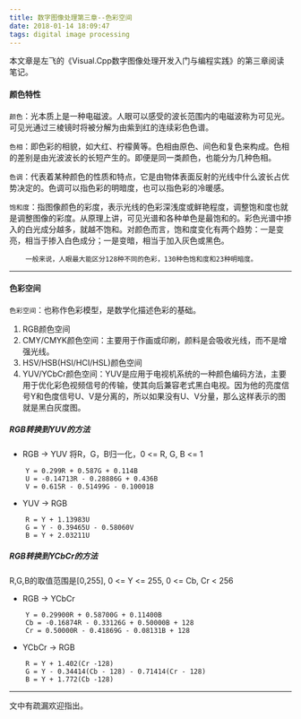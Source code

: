 ```yaml
---
title: 数字图像处理第三章--色彩空间
date: 2018-01-14 18:09:47
tags: digital image processing
---
```


本文章是左飞的《Visual.Cpp数字图像处理开发入门与编程实践》的第三章阅读笔记。

<!-- more -->
#### 颜色特性

`颜色`：光本质上是一种电磁波。人眼可以感受的波长范围内的电磁波称为可见光。可见光通过三棱镜时将被分解为由紫到红的连续彩色色谱。

`色相`：即色彩的相貌，如大红、柠檬黄等。色相由原色、间色和复色来构成。色相的差别是由光波波长的长短产生的。即便是同一类颜色，也能分为几种色相。

`色调`：代表着某种颜色的性质和特点，它是由物体表面反射的光线中什么波长占优势决定的。色调可以指色彩的明暗度，也可以指色彩的冷暖感。

`饱和度`：指图像颜色的彩度，表示光线的色彩深浅度或鲜艳程度，调整饱和度也就是调整图像的彩度。从原理上讲，可见光谱和各种单色是最饱和的。彩色光谱中掺入的白光成分越多，就越不饱和。对颜色而言，饱和度变化有两个趋势：一是变亮，相当于掺入白色成分；一是变暗，相当于加入灰色或黑色。

```
	一般来说，人眼最大能区分128种不同的色彩，130种色饱和度和23种明暗度。
```

---
#### 色彩空间

`色彩空间`：也称作色彩模型，是数学化描述色彩的基础。
	
1. RGB颜色空间
2. CMY/CMYK颜色空间：主要用于作画或印刷，颜料是会吸收光线，而不是增强光线。
3. HSV/HSB(HSI/HCI/HSL)颜色空间
4. YUV/YCbCr颜色空间：YUV是应用于电视机系统的一种颜色编码方法，主要用于优化彩色视频信号的传输，使其向后兼容老式黑白电视。因为他的亮度信号Y和色度信号U、V是分离的，所以如果没有U、V分量，那么这样表示的图就是黑白灰度图。

##### RGB转换到YUV的方法

* RGB -> YUV
将R，G，B归一化，0 <= R, G, B <= 1

```
	Y = 0.299R + 0.587G + 0.114B
	U = -0.14713R - 0.28886G + 0.436B
	V = 0.615R - 0.51499G - 0.10001B
```

* YUV -> RGB

```
	R = Y + 1.13983U
	G = Y - 0.39465U - 0.58060V
	B = Y + 2.03211U
```

##### RGB转换到YCbCr的方法

R,G,B的取值范围是[0,255], 0 <= Y <= 255, 0 <= Cb, Cr < 256

* RGB -> YCbCr

```
	Y = 0.29900R + 0.58700G + 0.11400B
	Cb = -0.16874R - 0.33126G + 0.50000B + 128
	Cr = 0.50000R - 0.41869G - 0.08131B + 128
```

* YCbCr -> RGB

```
	R = Y + 1.402(Cr -128)
	G = Y - 0.34414(Cb - 128) - 0.71414(Cr - 128)
	B = Y + 1.772(Cb -128)
```


***
文中有疏漏欢迎指出。
